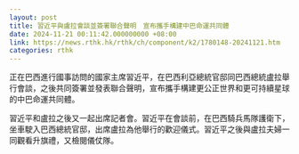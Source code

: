 ```yaml
---
layout: post
title: 習近平與盧拉會談並簽署聯合聲明　宣布攜手構建中巴命運共同體
date: 2024-11-21 00:11:42.000000000 +08:00
link: https://news.rthk.hk/rthk/ch/component/k2/1780148-20241121.htm
categories: rthk
---
```


正在巴西進行國事訪問的國家主席習近平，在巴西利亞總統官邸同巴西總統盧拉舉行會談，之後共同簽署並發表聯合聲明，宣布攜手構建更公正世界和更可持續星球的中巴命運共同體。

習近平和盧拉之後又一起出席記者會。習近平在會談前，在巴西騎兵馬隊護衛下，坐車駛入巴西總統官邸，出席盧拉為他舉行的歡迎儀式。習近平之後與盧拉夫婦一同觀看升旗禮，又檢閱儀仗隊。
